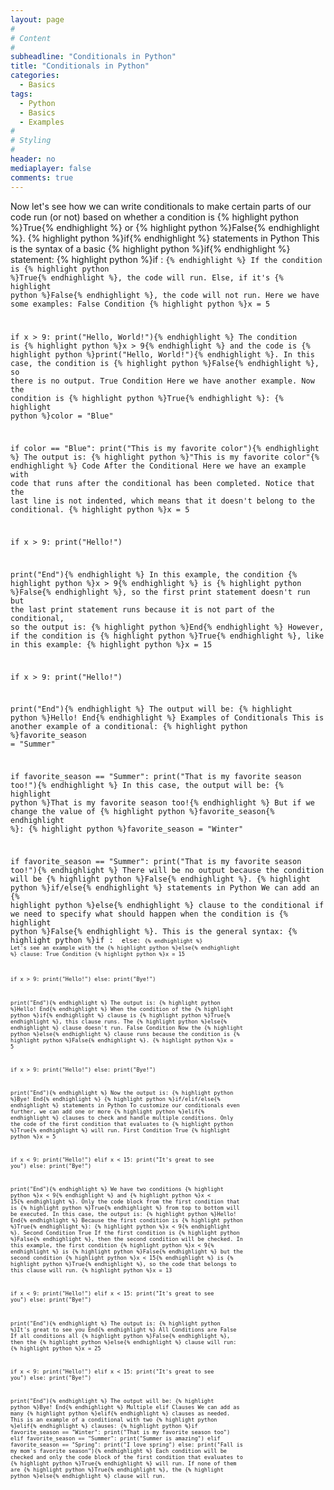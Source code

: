 ```yaml
---
layout: page
#
# Content
#
subheadline: "Conditionals in Python"
title: "Conditionals in Python"
categories:
  - Basics
tags:
  - Python
  - Basics
  - Examples
#
# Styling
#
header: no
mediaplayer: false
comments: true
---
```

Now let's see how we can write conditionals to make certain parts of our code run (or not) based on whether a condition is {% highlight python %}True{% endhighlight %} or {% highlight python %}False{% endhighlight %}.
{% highlight python %}if{% endhighlight %} statements in Python
This is the syntax of a basic {% highlight python %}if{% endhighlight %} statement:
{% highlight python %}if <condition>:
    <code>{% endhighlight %}
If the condition is {% highlight python %}True{% endhighlight %}, the code will run. Else, if it's {% highlight python %}False{% endhighlight %}, the code will not run.
Here we have some examples:
False Condition
{% highlight python %}x = 5

if x > 9:
    print("Hello, World!"){% endhighlight %}
The condition is {% highlight python %}x > 9{% endhighlight %} and the code is {% highlight python %}print("Hello, World!"){% endhighlight %}. 
In this case, the condition is {% highlight python %}False{% endhighlight %}, so there is no output.
True Condition
Here we have another example. Now the condition is {% highlight python %}True{% endhighlight %}:
{% highlight python %}color = "Blue"

if color == "Blue":
    print("This is my favorite color"){% endhighlight %}
The output is:
{% highlight python %}"This is my favorite color"{% endhighlight %}
Code After the Conditional
Here we have an example with code that runs after the conditional has been completed. Notice that the last line is not indented, which means that it doesn't belong to the conditional.
{% highlight python %}x = 5

if x > 9:
    print("Hello!")

print("End"){% endhighlight %}
In this example, the condition {% highlight python %}x > 9{% endhighlight %} is {% highlight python %}False{% endhighlight %}, so the first print statement doesn't run but the last print statement runs because it is not part of the conditional, so the output is:
{% highlight python %}End{% endhighlight %}
However, if the condition is {% highlight python %}True{% endhighlight %}, like in this example:
{% highlight python %}x = 15

if x > 9:
    print("Hello!")

print("End"){% endhighlight %}
The output will be:
{% highlight python %}Hello!
End{% endhighlight %}
Examples of Conditionals
This is another example of a conditional:
{% highlight python %}favorite_season = "Summer"

if favorite_season == "Summer":
    print("That is my favorite season too!"){% endhighlight %}
In this case, the output will be:
{% highlight python %}That is my favorite season too!{% endhighlight %}
But if we change the value of {% highlight python %}favorite_season{% endhighlight %}:
{% highlight python %}favorite_season = "Winter"

if favorite_season == "Summer":
    print("That is my favorite season too!"){% endhighlight %}
There will be no output because the condition will be {% highlight python %}False{% endhighlight %}.
{% highlight python %}if/else{% endhighlight %} statements in Python
We can add an {% highlight python %}else{% endhighlight %} clause to the conditional if we need to specify what should happen when the condition is {% highlight python %}False{% endhighlight %}.
This is the general syntax:
{% highlight python %}if <condition>:
    <code>
else:
    <code>{% endhighlight %}
Let's see an example with the {% highlight python %}else{% endhighlight %} clause:
True Condition
{% highlight python %}x = 15

if x > 9:
    print("Hello!")
else:
    print("Bye!")

print("End"){% endhighlight %}
The output is:
{% highlight python %}Hello!
End{% endhighlight %}
When the condition of the {% highlight python %}if{% endhighlight %} clause is {% highlight python %}True{% endhighlight %}, this clause runs. The {% highlight python %}else{% endhighlight %} clause doesn't run.
False Condition
Now the {% highlight python %}else{% endhighlight %} clause runs because the condition is {% highlight python %}False{% endhighlight %}.
{% highlight python %}x = 5

if x > 9:
    print("Hello!")
else:
    print("Bye!")

print("End"){% endhighlight %}
Now the output is:
{% highlight python %}Bye!
End{% endhighlight %}
{% highlight python %}if/elif/else{% endhighlight %} statements in Python
To customize our conditionals even further, we can add one or more {% highlight python %}elif{% endhighlight %} clauses to check and handle multiple conditions. Only the code of the first condition that evaluates to {% highlight python %}True{% endhighlight %} will run. 
First Condition True
{% highlight python %}x = 5

if x < 9:
    print("Hello!")
elif x < 15:
    print("It's great to see you")
else:
    print("Bye!")

print("End"){% endhighlight %}
We have two conditions {% highlight python %}x < 9{% endhighlight %} and {% highlight python %}x < 15{% endhighlight %}. Only the code block from the first condition that is {% highlight python %}True{% endhighlight %} from top to bottom will be executed.
In this case, the output is:
{% highlight python %}Hello!
End{% endhighlight %}
Because the first condition is {% highlight python %}True{% endhighlight %}: {% highlight python %}x < 9{% endhighlight %}.
Second Condition True
If the first condition is {% highlight python %}False{% endhighlight %}, then the second condition will be checked. 
In this example, the first condition {% highlight python %}x < 9{% endhighlight %} is {% highlight python %}False{% endhighlight %} but the second condition {% highlight python %}x < 15{% endhighlight %} is {% highlight python %}True{% endhighlight %}, so the code that belongs to this clause will run.
{% highlight python %}x = 13

if x < 9:
    print("Hello!")
elif x < 15:
    print("It's great to see you")
else:
    print("Bye!")

print("End"){% endhighlight %}
The output is:
{% highlight python %}It's great to see you
End{% endhighlight %}
All Conditions are False
If all conditions all {% highlight python %}False{% endhighlight %}, then the {% highlight python %}else{% endhighlight %} clause will run:
{% highlight python %}x = 25

if x < 9:
    print("Hello!")
elif x < 15:
    print("It's great to see you")
else:
    print("Bye!")

print("End"){% endhighlight %}
The output will be:
{% highlight python %}Bye!
End{% endhighlight %}
Multiple elif Clauses
We can add as many {% highlight python %}elif{% endhighlight %} clauses as needed. This is an example of a conditional with two {% highlight python %}elif{% endhighlight %} clauses:
{% highlight python %}if favorite_season == "Winter":
    print("That is my favorite season too")
elif favorite_season == "Summer":
    print("Summer is amazing")
elif favorite_season == "Spring":
    print("I love spring")
else:
    print("Fall is my mom's favorite season"){% endhighlight %}
Each condition will be checked and only the code block of the first condition that evaluates to {% highlight python %}True{% endhighlight %} will run. If none of them are {% highlight python %}True{% endhighlight %}, the {% highlight python %}else{% endhighlight %} clause will run.
